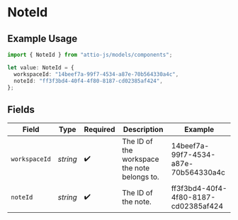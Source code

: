 # NoteId

## Example Usage

```typescript
import { NoteId } from "attio-js/models/components";

let value: NoteId = {
  workspaceId: "14beef7a-99f7-4534-a87e-70b564330a4c",
  noteId: "ff3f3bd4-40f4-4f80-8187-cd02385af424",
};
```

## Fields

| Field                                        | Type                                         | Required                                     | Description                                  | Example                                      |
| -------------------------------------------- | -------------------------------------------- | -------------------------------------------- | -------------------------------------------- | -------------------------------------------- |
| `workspaceId`                                | *string*                                     | :heavy_check_mark:                           | The ID of the workspace the note belongs to. | 14beef7a-99f7-4534-a87e-70b564330a4c         |
| `noteId`                                     | *string*                                     | :heavy_check_mark:                           | The ID of the note.                          | ff3f3bd4-40f4-4f80-8187-cd02385af424         |